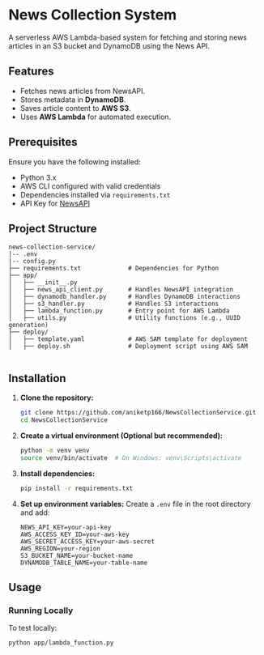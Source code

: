 # News Collection System

A serverless AWS Lambda-based system for fetching and storing news articles in an S3 bucket and DynamoDB using the News API.

## Features
- Fetches news articles from NewsAPI.
- Stores metadata in **DynamoDB**.
- Saves article content to **AWS S3**.
- Uses **AWS Lambda** for automated execution.

## Prerequisites
Ensure you have the following installed:
- Python 3.x
- AWS CLI configured with valid credentials
- Dependencies installed via `requirements.txt`
- API Key for [NewsAPI](https://newsapi.org/)

## Project Structure
```
news-collection-service/
|-- .env
|-- config.py
├── requirements.txt             # Dependencies for Python 
├── app/
│   ├── __init__.py
│   ├── news_api_client.py       # Handles NewsAPI integration
│   ├── dynamodb_handler.py      # Handles DynamoDB interactions
│   ├── s3_handler.py            # Handles S3 interactions
│   ├── lambda_function.py       # Entry point for AWS Lambda
│   ├── utils.py                 # Utility functions (e.g., UUID generation)
├── deploy/
│   ├── template.yaml            # AWS SAM template for deployment
│   ├── deploy.sh                # Deployment script using AWS SAM


```

## Installation

1. **Clone the repository:**
   ```sh
   git clone https://github.com/aniketp166/NewsCollectionService.git
   cd NewsCollectionService
   ```

2. **Create a virtual environment (Optional but recommended):**
   ```sh
   python -m venv venv
   source venv/bin/activate  # On Windows: venv\Scripts\activate
   ```

3. **Install dependencies:**
   ```sh
   pip install -r requirements.txt
   ```

4. **Set up environment variables:**
   Create a `.env` file in the root directory and add:
   ```
   NEWS_API_KEY=your-api-key
   AWS_ACCESS_KEY_ID=your-aws-key
   AWS_SECRET_ACCESS_KEY=your-aws-secret
   AWS_REGION=your-region
   S3_BUCKET_NAME=your-bucket-name
   DYNAMODB_TABLE_NAME=your-table-name
   ```

## Usage

### Running Locally
To test locally:
```sh
python app/lambda_function.py
```
